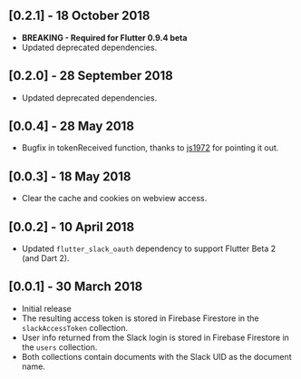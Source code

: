 ## [0.2.1] - 18 October 2018
* **BREAKING - Required for Flutter 0.9.4 beta**
* Updated deprecated dependencies.

## [0.2.0] - 28 September 2018
* Updated deprecated dependencies.

## [0.0.4] - 28 May 2018
* Bugfix in tokenReceived function, thanks to [js1972](https://github.com/js1972) for pointing it out.

## [0.0.3] - 18 May 2018
* Clear the cache and cookies on webview access.

## [0.0.2] - 10 April 2018
* Updated `flutter_slack_oauth` dependency to support Flutter Beta 2 (and Dart 2).

## [0.0.1] - 30 March 2018
* Initial release
* The resulting access token is stored in Firebase Firestore in the `slackAccessToken` collection.
* User info returned from the Slack login is stored in Firebase Firestore in the `users` collection.
* Both collections contain documents with the Slack UID as the document name.

